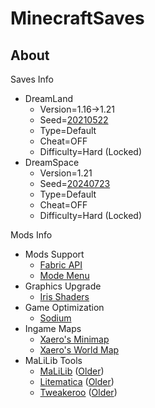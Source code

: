 # MinecraftSaves

<!-- ## License
No License, hope you can enjoy and understand my world -->

## About
Saves Info
- DreamLand
    - Version=1.16->1.21
    - Seed=[20210522](https://www.chunkbase.com/apps/biome-finder#seed=20210522&platform=java_1_16&dimension=overworld&x=0&z=0&zoom=0.5)
    - Type=Default
    - Cheat=OFF
    - Difficulty=Hard (Locked)
- DreamSpace
    - Version=1.21
    - Seed=[20240723](https://www.chunkbase.com/apps/biome-finder#seed=20240723&platform=java_1_20&dimension=overworld&x=0&z=0&zoom=0.5)
    - Type=Default
    - Cheat=OFF
    - Difficulty=Hard (Locked)

Mods Info
- Mods Support
    - [Fabric API](https://www.curseforge.com/minecraft/mc-mods/fabric-api)
    - [Mode Menu](https://www.curseforge.com/minecraft/mc-mods/modmenu)
- Graphics Upgrade
    - [Iris Shaders](https://www.curseforge.com/minecraft/mc-mods/irisshaders)
- Game Optimization
    - [Sodium](https://www.curseforge.com/minecraft/mc-mods/sodium)
- Ingame Maps
    - [Xaero's Minimap](https://www.curseforge.com/minecraft/mc-mods/xaeros-minimap)
    - [Xaero's World Map](https://www.curseforge.com/minecraft/mc-mods/xaeros-world-map)
- MaLiLib Tools
    - [MaLiLib](https://github.com/sakura-ryoko/malilib/releases) ([Older](https://www.curseforge.com/minecraft/mc-mods/malilib))
    - [Litematica](https://github.com/sakura-ryoko/litematica/releases) ([Older](https://www.curseforge.com/minecraft/mc-mods/litematica))
    - [Tweakeroo](https://github.com/sakura-ryoko/tweakeroo/releases) ([Older](https://www.curseforge.com/minecraft/mc-mods/tweakeroo))